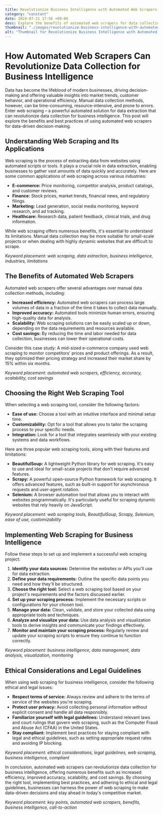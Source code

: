 ```yaml
---
title: Revolutionize Business Intelligence with Automated Web Scrapers
category: "constant"
date: 2024-07-21 17:56 +09:00
desc: Explore the benefits of automated web scrapers for data collection, efficiency, accuracy, and cost savings. Choose the right tool and stay compliant. Learn more now.
thumbnail: "./images/revolutionize-business-intelligence-with-automated-web-scrapers.png"
alt: "Thumbnail for Revolutionize Business Intelligence with Automated Web Scrapers"
---
```


# How Automated Web Scrapers Can Revolutionize Data Collection for Business Intelligence

Data has become the lifeblood of modern businesses, driving decision-making and offering valuable insights into market trends, customer behavior, and operational efficiency. Manual data collection methods, however, can be time-consuming, resource-intensive, and prone to errors. Enter web scraping – a powerful automated solution for data extraction that can revolutionize data collection for business intelligence. This post will explore the benefits and best practices of using automated web scrapers for data-driven decision-making.

## Understanding Web Scraping and Its Applications

Web scraping is the process of extracting data from websites using automated scripts or tools. It plays a crucial role in data extraction, enabling businesses to gather vast amounts of data quickly and accurately. Here are some common applications of web scraping across various industries:

- **E-commerce:** Price monitoring, competitor analysis, product catalogs, and customer reviews.
- **Finance:** Stock prices, market trends, financial news, and regulatory filings.
- **Marketing:** Lead generation, social media monitoring, keyword research, and ad tracking.
- **Healthcare:** Research data, patient feedback, clinical trials, and drug information.

While web scraping offers numerous benefits, it's essential to understand its limitations. Manual data collection may be more suitable for small-scale projects or when dealing with highly dynamic websites that are difficult to scrape.

_Keyword placement: web scraping, data extraction, business intelligence, industries, limitations_

## The Benefits of Automated Web Scrapers

Automated web scrapers offer several advantages over manual data collection methods, including:

- **Increased efficiency:** Automated web scrapers can process large volumes of data in a fraction of the time it takes to collect data manually.
- **Improved accuracy:** Automated tools minimize human errors, ensuring high-quality data for analysis.
- **Scalability:** Web scraping solutions can be easily scaled up or down, depending on the data requirements and resources available.
- **Cost savings:** By reducing the time and labor needed for data collection, businesses can lower their operational costs.

Consider this case study: A mid-sized e-commerce company used web scraping to monitor competitors' prices and product offerings. As a result, they optimized their pricing strategy and increased their market share by 15% within six months.

_Keyword placement: automated web scrapers, efficiency, accuracy, scalability, cost savings_

## Choosing the Right Web Scraping Tool

When selecting a web scraping tool, consider the following factors:

- **Ease of use:** Choose a tool with an intuitive interface and minimal setup time.
- **Customizability:** Opt for a tool that allows you to tailor the scraping process to your specific needs.
- **Integration:** Look for a tool that integrates seamlessly with your existing systems and data workflows.

Here are three popular web scraping tools, along with their features and limitations:

- **BeautifulSoup:** A lightweight Python library for web scraping. It's easy to use and ideal for small-scale projects that don't require advanced features.
- **Scrapy:** A powerful open-source Python framework for web scraping. It offers advanced features, such as built-in support for asynchronous requests and user-agent rotation.
- **Selenium:** A browser automation tool that allows you to interact with websites programmatically. It's particularly useful for scraping dynamic websites that rely heavily on JavaScript.

_Keyword placement: web scraping tools, BeautifulSoup, Scrapy, Selenium, ease of use, customizability_

## Implementing Web Scraping for Business Intelligence

Follow these steps to set up and implement a successful web scraping project:

1. **Identify your data sources:** Determine the websites or APIs you'll use for data extraction.
2. **Define your data requirements:** Outline the specific data points you need and how they'll be structured.
3. **Choose the right tool:** Select a web scraping tool based on your project's requirements and the factors discussed earlier.
4. **Set up your scraping process:** Implement the necessary scripts or configurations for your chosen tool.
5. **Manage your data:** Clean, validate, and store your collected data using appropriate tools and techniques.
6. **Analyze and visualize your data:** Use data analysis and visualization tools to derive insights and communicate your findings effectively.
7. **Monitor and maintain your scraping process:** Regularly review and update your scraping scripts to ensure they continue to function correctly.

_Keyword placement: business intelligence, data management, data analysis, visualization, monitoring_

## Ethical Considerations and Legal Guidelines

When using web scraping for business intelligence, consider the following ethical and legal issues:

- **Respect terms of service:** Always review and adhere to the terms of service of the websites you're scraping.
- **Protect user privacy:** Avoid collecting personal information without explicit consent and handle all data responsibly.
- **Familiarize yourself with legal guidelines:** Understand relevant laws and court rulings that govern web scraping, such as the Computer Fraud and Abuse Act (CFAA) in the United States.
- **Stay compliant:** Implement best practices for staying compliant with legal and ethical guidelines, such as setting appropriate request rates and avoiding IP blocking.

_Keyword placement: ethical considerations, legal guidelines, web scraping, business intelligence, compliant_

In conclusion, automated web scrapers can revolutionize data collection for business intelligence, offering numerous benefits such as increased efficiency, improved accuracy, scalability, and cost savings. By choosing the right tool, implementing best practices, and adhering to ethical and legal guidelines, businesses can harness the power of web scraping to make data-driven decisions and stay ahead in today's competitive market.

_Keyword placement: key points, automated web scrapers, benefits, business intelligence, call-to-action_